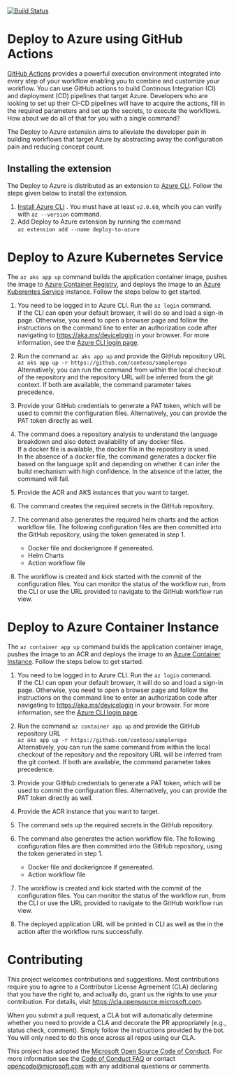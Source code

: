 [![Build Status](https://dev.azure.com/deploy-to-azure-cli/deploy-to-azure-cli/_apis/build/status/Azure.deploy-to-azure-cli-extension?branchName=master)](https://dev.azure.com/deploy-to-azure-cli/deploy-to-azure-cli/_build/latest?definitionId=1&branchName=master)

# Deploy to Azure using GitHub Actions
[GitHub Actions](https://help.github.com/en/actions/automating-your-workflow-with-github-actions) provides a powerful execution environment integrated into every step of your workflow enabling you to combine and customize your workflow. You can use GitHub actions to build Continous Integration (CI) and deployment (CD) pipelines that target Azure. Developers who are looking to set up their CI-CD pipelines will have to acquire the actions, fill in the required parameters and set up the secrets, to execute the workflows. How about we do all of that for you with a single command?    

The Deploy to Azure extension aims to alleviate the developer pain in building workflows that target Azure by abstracting away the configuration pain and reducing concept count.

## Installing the extension
The Deploy to Azure is distributed as an extension to [Azure CLI](https://docs.microsoft.com/cli/azure/what-is-azure-cli?view=azure-cli-latest). Follow the steps given below to install the extension.
1. [Install Azure CLI](https://docs.microsoft.com/cli/azure/install-azure-cli?view=azure-cli-latest) . You must have at least `v2.0.60`, whcih you can verify with `az --version` command.
2. Add Deploy to Azure extension by running the command  
`az extension add --name deploy-to-azure`

# Deploy to Azure Kubernetes Service
The `az aks app up` command builds the application container image, pushes the image to [Azure Container Registry](https://docs.microsoft.com/en-us/azure/container-registry/container-registry-intro), and deploys the image to an [Azure Kuberentes Service](https://docs.microsoft.com/azure/aks/intro-kubernetes) instance. Follow the steps below to get started.

1. You need to be logged in to Azure CLI. Run the `az login` command.  
If the CLI can open your default browser, it will do so and load a sign-in page. Otherwise, you need to open a browser page and follow the instructions on the command line to enter an authorization code after navigating to https://aka.ms/devicelogin in your browser. For more information, see the [Azure CLI login page](https://docs.microsoft.com/cli/azure/authenticate-azure-cli?view=azure-cli-latest).

2. Run the command `az aks app up` and provide the GitHub repository URL  
`az aks app up -r https://github.com/contoso/samplerepo`  
Alternatively, you can run the command from within the local checkout of the repository and the repository URL will be inferred from the git context. If both are available, the command parameter takes precedence.

3. Provide your GitHub credentials to generate a PAT token, which will be used to commit the configuration files. Alternatively, you can provide the PAT token directly as well.

4. The command does a repository analysis to understand the language breakdown and also detect availability of any docker files.  
If a docker file is available, the docker file in the repository is used.    
In the absence of a docker file, the command generates a docker file based on the language split and depending on whether it can infer the build mechanism with high confidence. In the absence of the latter, the command will fail. 

5. Provide the ACR and AKS instances that you want to target.

6. The command creates the required secrets in the GitHub repository.

7. The command also generates the required helm charts and the action workflow file. The following configuration files are then committed into the GitHub repository, using the token generated in step 1.
    - Docker file and dockerignore if genereated.
    - Helm Charts
    - Action workflow file

8. The workflow is created and kick started with the commit of the configuration files. You can monitor the status of the workflow run, from the CLI or use the URL provided to navigate to the GitHub workflow run view. 

# Deploy to Azure Container Instance

The `az container app up` command builds the application container image, pushes the image to an ACR and deploys the image to an [Azure Container Instance](https://docs.microsoft.com/azure/container-instances/container-instances-overview). Follow the steps below to get started.

1. You need to be logged in to Azure CLI. Run the `az login` command.  
If the CLI can open your default browser, it will do so and load a sign-in page. Otherwise, you need to open a browser page and follow the instructions on the command line to enter an authorization code after navigating to https://aka.ms/devicelogin in your browser. For more information, see the [Azure CLI login page](https://docs.microsoft.com/cli/azure/authenticate-azure-cli?view=azure-cli-latest).

2. Run the command `az container app up` and provide the GitHub repository URL  
`az aks app up -r https://github.com/contoso/samplerepo`  
Alternatively, you can run the same command from within the local checkout of the repository and the repository URL will be inferred from the git context. If both are available, the command parameter takes precedence.

3. Provide your GitHub credentials to generate a PAT token, which will be used to commit the configuration files. Alternatively, you can provide the PAT token directly as well.


5. Provide the ACR instance that you want to target.

6. The command sets up the required secrets in the GitHub repository.

7. The command also generates the action workflow file. The following configuration files are then committed into the GitHub repository, using the token generated in step 1.
    - Docker file and dockerignore if genereated.
    - Action workflow file

8. The workflow is created and kick started with the commit of the configuration files. You can monitor the status of the workflow run, from the CLI or use the URL provided to navigate to the GitHub workflow run view. 

9. The deployed application URL will be printed in CLI as well as the in the action after the workflow runs successfully.

# Contributing

This project welcomes contributions and suggestions.  Most contributions require you to agree to a
Contributor License Agreement (CLA) declaring that you have the right to, and actually do, grant us
the rights to use your contribution. For details, visit https://cla.opensource.microsoft.com.

When you submit a pull request, a CLA bot will automatically determine whether you need to provide
a CLA and decorate the PR appropriately (e.g., status check, comment). Simply follow the instructions
provided by the bot. You will only need to do this once across all repos using our CLA.

This project has adopted the [Microsoft Open Source Code of Conduct](https://opensource.microsoft.com/codeofconduct/).
For more information see the [Code of Conduct FAQ](https://opensource.microsoft.com/codeofconduct/faq/) or
contact [opencode@microsoft.com](mailto:opencode@microsoft.com) with any additional questions or comments.
